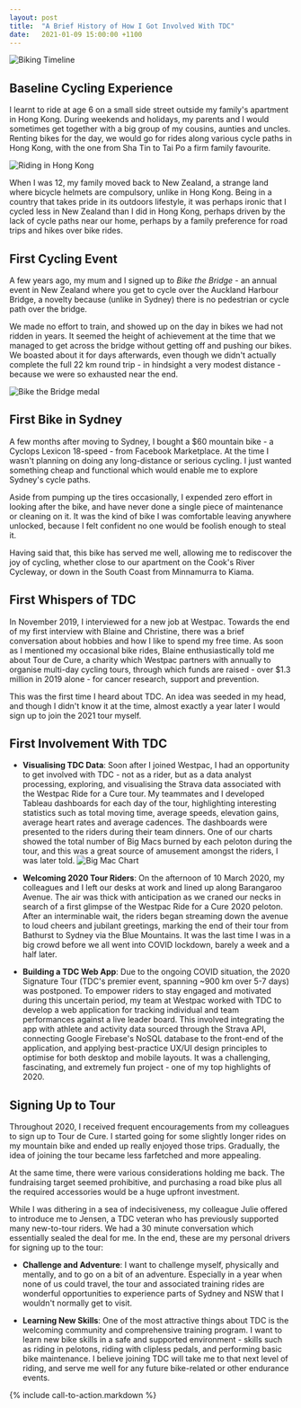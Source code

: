 ```yaml
---
layout: post
title:  "A Brief History of How I Got Involved With TDC"
date:   2021-01-09 15:00:00 +1100
---
```


![Biking Timeline]({{site.baseurl}}/images/timeline.jpg)

## Baseline Cycling Experience

I learnt to ride at age 6 on a small side street outside my family's apartment in Hong Kong. During weekends and holidays, my parents and I would sometimes get together with a big group of my cousins, aunties and uncles. Renting bikes for the day, we would go for rides along various cycle paths in Hong Kong, with the one from Sha Tin to Tai Po a firm family favourite.

![Riding in Hong Kong]({{site.baseurl}}/images/hk-ride-with-dad.jpeg)

When I was 12, my family moved back to New Zealand, a strange land where bicycle helmets are compulsory, unlike in Hong Kong. Being in a country that takes pride in its outdoors lifestyle, it was perhaps ironic that I cycled less in New Zealand than I did in Hong Kong, perhaps driven by the lack of cycle paths near our home, perhaps by a family preference for road trips and hikes over bike rides.


## First Cycling Event

A few years ago, my mum and I signed up to _Bike the Bridge_ - an annual event in New Zealand where you get to cycle over the Auckland Harbour Bridge, a novelty because (unlike in Sydney) there is no pedestrian or cycle path over the bridge.

We made no effort to train, and showed up on the day in bikes we had not ridden in years. It seemed the height of achievement at the time that we managed to get across the bridge without getting off and pushing our bikes. We boasted about it for days afterwards, even though we didn't actually complete the full 22 km round trip - in hindsight a very modest distance - because we were so exhausted near the end.

![Bike the Bridge medal]({{site.baseurl}}/images/bike-the-bridge-medal.jpg)


## First Bike in Sydney

A few months after moving to Sydney, I bought a $60 mountain bike - a Cyclops Lexicon 18-speed - from Facebook Marketplace. At the time I wasn't planning on doing any long-distance or serious cycling. I just wanted something cheap and functional which would enable me to explore Sydney's cycle paths.

Aside from pumping up the tires occasionally, I expended zero effort in looking after the bike, and have never done a single piece of maintenance or cleaning on it. It was the kind of bike I was comfortable leaving anywhere unlocked, because I felt confident no one would be foolish enough to steal it.

Having said that, this bike has served me well, allowing me to rediscover the joy of cycling, whether close to our apartment on the Cook's River Cycleway, or down in the South Coast from Minnamurra to Kiama.


## First Whispers of TDC

In November 2019, I interviewed for a new job at Westpac. Towards the end of my first interview with Blaine and Christine, there was a brief conversation about hobbies and how I like to spend my free time. As soon as I mentioned my occasional bike rides, Blaine enthusiastically told me about Tour de Cure, a charity which Westpac partners with annually to organise multi-day cycling tours, through which funds are raised - over $1.3 million in 2019 alone - for cancer research, support and prevention.

This was the first time I heard about TDC. An idea was seeded in my head, and though I didn't know it at the time, almost exactly a year later I would sign up to join the 2021 tour myself.


## First Involvement With TDC

- **Visualising TDC Data**: Soon after I joined Westpac, I had an opportunity to get involved with TDC - not as a rider, but as a data analyst processing, exploring, and visualising the Strava data associated with the Westpac Ride for a Cure tour. My teammates and I developed Tableau dashboards for each day of the tour, highlighting interesting statistics such as total moving time, average speeds, elevation gains, average heart rates and average cadences. The dashboards were presented to the riders during their team dinners. One of our charts showed the total number of Big Macs burned by each peloton during the tour, and this was a great source of amusement amongst the riders, I was later told. ![Big Mac Chart]({{site.baseurl}}/images/big-mac-chart.jpg)

- **Welcoming 2020 Tour Riders**: On the afternoon of 10 March 2020, my colleagues and I left our desks at work and lined up along Barangaroo Avenue. The air was thick with anticipation as we craned our necks in search of a first glimpse of the Westpac Ride for a Cure 2020 peloton. After an interminable wait, the riders began streaming down the avenue to loud cheers and jubilant greetings, marking the end of their tour from Bathurst to Sydney via the Blue Mountains. It was the last time I was in a big crowd before we all went into COVID lockdown, barely a week and a half later.

- **Building a TDC Web App**: Due to the ongoing COVID situation, the 2020 Signature Tour (TDC's premier event, spanning ~900 km over 5-7 days) was postponed. To empower riders to stay engaged and motivated during this uncertain period, my team at Westpac worked with TDC to develop a web application for tracking individual and team performances against a live leader board. This involved integrating the app with athlete and activity data sourced through the Strava API, connecting Google Firebase's NoSQL database to the front-end of the application, and applying best-practice UX/UI design principles to optimise for both desktop and mobile layouts. It was a challenging, fascinating, and extremely fun project - one of my top highlights of 2020.


## Signing Up to Tour

Throughout 2020, I received frequent encouragements from my colleagues to sign up to Tour de Cure. I started going for some slightly longer rides on my mountain bike and ended up really enjoyed those trips. Gradually, the idea of joining the tour became less farfetched and more appealing.

At the same time, there were various considerations holding me back. The fundraising target seemed prohibitive, and purchasing a road bike plus all the required accessories would be a huge upfront investment.

While I was dithering in a sea of indecisiveness, my colleague Julie offered to introduce me to Jensen, a TDC veteran who has previously supported many new-to-tour riders. We had a 30 minute conversation which essentially sealed the deal for me. In the end, these are my personal drivers for signing up to the tour:

- **Challenge and Adventure**: I want to challenge myself, physically and mentally, and to go on a bit of an adventure. Especially in a year when none of us could travel, the tour and associated training rides are wonderful opportunities to experience parts of Sydney and NSW that I wouldn't normally get to visit.

- **Learning New Skills**: One of the most attractive things about TDC is the welcoming community and comprehensive training program. I want to learn new bike skills in a safe and supported environment - skills such as riding in pelotons, riding with clipless pedals, and performing basic bike maintenance. I believe joining TDC will take me to that next level of riding, and serve me well for any future bike-related or other endurance events.

{% include call-to-action.markdown %}
